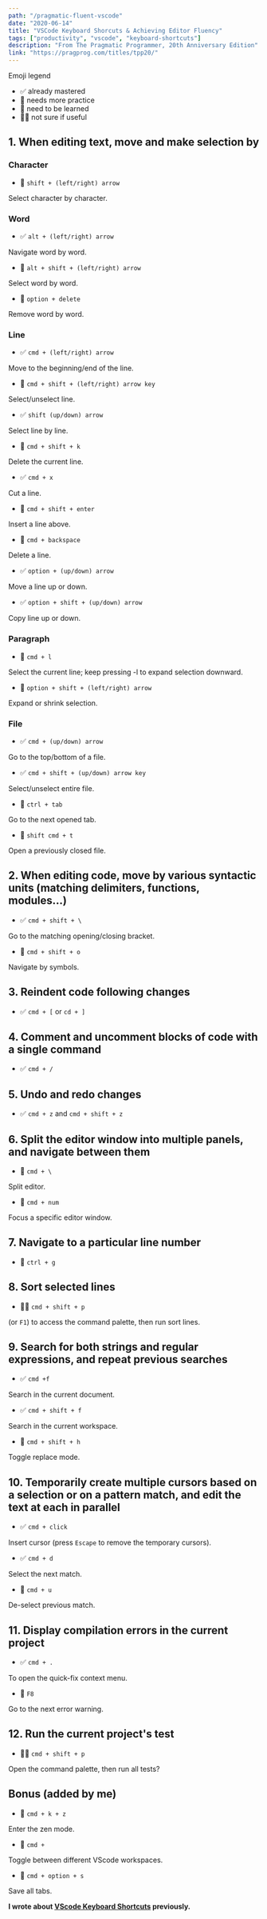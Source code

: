 ```yaml
---
path: "/pragmatic-fluent-vscode"
date: "2020-06-14"
title: "VSCode Keyboard Shorcuts & Achieving Editor Fluency"
tags: ["productivity", "vscode", "keyboard-shortcuts"]
description: "From The Pragmatic Programmer, 20th Anniversary Edition"
link: "https://pragprog.com/titles/tpp20/"
---
```


Emoji legend

- ✅ already mastered
- 🥊 needs more practice
- 📕 need to be learned
- 🤷‍♀️ not sure if useful

## 1. When editing text, move and make selection by

### Character

- 🥊 `shift + (left/right) arrow`

Select character by character.

### Word

- ✅ `alt + (left/right) arrow`

Navigate word by word.

- 🥊 `alt + shift + (left/right) arrow`

Select word by word.

- 📕 `option + delete`

Remove word by word.

### Line

- ✅ `cmd + (left/right) arrow`

Move to the beginning/end of the line.

- 🥊 `cmd + shift + (left/right) arrow key`

Select/unselect line.

- ✅ `shift (up/down) arrow`

Select line by line.

- 🥊 `cmd + shift + k`

Delete the current line.

- ✅ `cmd + x`

Cut a line.

- 📕 `cmd + shift + enter`

Insert a line above.

- 📕 `cmd + backspace`

Delete a line.

- ✅ `option + (up/down) arrow`

Move a line up or down.

- ✅ `option + shift + (up/down) arrow`

Copy line up or down.

### Paragraph

- 📕 `cmd + l`

Select the current line; keep pressing -l to expand selection downward.

- 📕 `option + shift + (left/right) arrow`

Expand or shrink selection.

### File

- ✅ `cmd + (up/down) arrow`

Go to the top/bottom of a file.

- ✅ `cmd + shift + (up/down) arrow key`

Select/unselect entire file.

- 🥊 `ctrl + tab`

Go to the next opened tab.

- 🥊 `shift cmd + t`

Open a previously closed file.

## 2. When editing code, move by various syntactic units (matching delimiters, functions, modules...)

- ✅ `cmd + shift + \`

Go to the matching opening/closing bracket.

- 📕 `cmd + shift + o`

Navigate by symbols.

## 3. Reindent code following changes

- ✅ `cmd + [` or `cd + ]`

## 4. Comment and uncomment blocks of code with a single command

- ✅ `cmd + /`

## 5. Undo and redo changes

- ✅ `cmd + z` and `cmd + shift + z`

## 6. Split the editor window into multiple panels, and navigate between them

- 🥊 `cmd + \`

Split editor.

- 📕 `cmd + num`

Focus a specific editor window.

## 7. Navigate to a particular line number

- 📕 `ctrl + g`

## 8. Sort selected lines

- 🤷‍♀️ `cmd + shift + p`

(or `F1`) to access the command palette, then run sort lines.

## 9. Search for both strings and regular expressions, and repeat previous searches

- ✅ `cmd +f`

Search in the current document.

- ✅ `cmd + shift + f`

Search in the current workspace.

- 📕 `cmd + shift + h`

Toggle replace mode.

## 10. Temporarily create multiple cursors based on a selection or on a pattern match, and edit the text at each in parallel

- ✅ `cmd + click`

Insert cursor (press `Escape` to remove the temporary cursors).

- ✅ `cmd + d`

Select the next match.

- 📕 `cmd + u`

De-select previous match.

## 11. Display compilation errors in the current project

- ✅ `cmd + .`

To open the quick-fix context menu.

- 📕 `F8`

Go to the next error warning.

## 12. Run the current project's test

- 🤷‍♀️ `cmd + shift + p`

Open the command palette, then run all tests?

## Bonus (added by me)

- 📕 `cmd + k + z`

Enter the zen mode.

- 📕 `cmd +`

Toggle between different VScode workspaces.

- 📕 `cmd + option + s`

Save all tabs.

**I wrote about [VScode Keyboard Shortcuts](https://includejs.dev/vscode-shortcuts) previously.**

